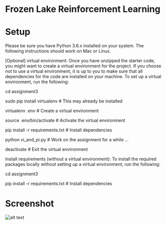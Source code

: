 # Frozen Lake Reinforcement Learning

# Setup

Please be sure you have Python 3.6.x installed on your system. The following instructions should work on Mac or Linux.

[Optional] virtual environment: Once you have unzipped the starter code, you might want to create a virtual environment for the project. If you choose not to use a virtual environment, it is up to you to make sure that all dependencies for the code are installed on your machine. To set up a virtual environment, run the following:



cd assignment3

sudo pip install virtualenv      # This may already be installed

virtualenv .env                  # Create a virtual environment

source .env/bin/activate         # Activate the virtual environment

pip install -r requirements.txt  # Install dependencies

python vi_and_pi.py              # Work on the assignment for a while ...

deactivate                       # Exit the virtual environment



Install requirements (without a virtual environment): To install the required packages locally without setting up a virtual environment, run the following:

cd assignment3

pip install -r requirements.txt  # Install dependencies

# Screenshot

![alt text](https://i.imgur.com/eop5j0K.png)
